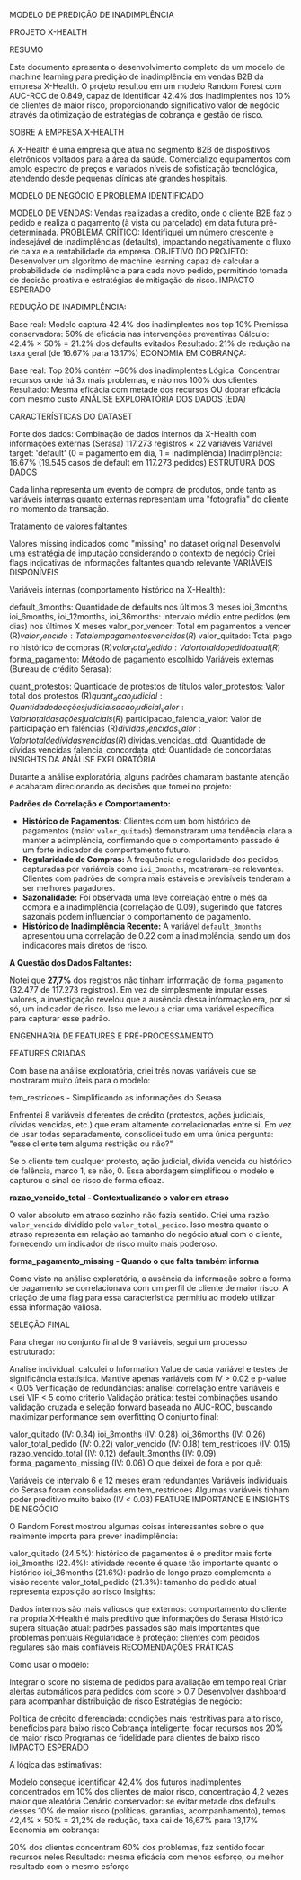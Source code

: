 MODELO DE PREDIÇÃO DE INADIMPLÊNCIA

PROJETO X-HEALTH

RESUMO

Este documento apresenta o desenvolvimento completo de um modelo de machine learning para predição de inadimplência em vendas B2B da empresa X-Health. O projeto resultou em um modelo Random Forest com AUC-ROC de 0.849, capaz de identificar 42.4% dos inadimplentes nos 10% de clientes de maior risco, proporcionando significativo valor de negócio através da otimização de estratégias de cobrança e gestão de risco.

SOBRE A EMPRESA X-HEALTH

A X-Health é uma empresa que atua no segmento B2B de dispositivos eletrônicos voltados para a área da saúde. Comercializo equipamentos com amplo espectro de preços e variados níveis de sofisticação tecnológica, atendendo desde pequenas clínicas até grandes hospitais.

MODELO DE NEGÓCIO E PROBLEMA IDENTIFICADO

MODELO DE VENDAS: Vendas realizadas a crédito, onde o cliente B2B faz o pedido e realiza o pagamento (à vista ou parcelado) em data futura pré-determinada.
PROBLEMA CRÍTICO: Identifiquei um número crescente e indesejável de inadimplências (defaults), impactando negativamente o fluxo de caixa e a rentabilidade da empresa.
OBJETIVO DO PROJETO: Desenvolver um algoritmo de machine learning capaz de calcular a probabilidade de inadimplência para cada novo pedido, permitindo tomada de decisão proativa e estratégias de mitigação de risco.
IMPACTO ESPERADO

REDUÇÃO DE INADIMPLÊNCIA:

Base real: Modelo captura 42.4% dos inadimplentes nos top 10%
Premissa conservadora: 50% de eficácia nas intervenções preventivas
Cálculo: 42.4% × 50% = 21.2% dos defaults evitados
Resultado: 21% de redução na taxa geral (de 16.67% para 13.17%)
ECONOMIA EM COBRANÇA:

Base real: Top 20% contém ~60% dos inadimplentes
Lógica: Concentrar recursos onde há 3x mais problemas, e não nos 100% dos clientes
Resultado: Mesma eficácia com metade dos recursos OU dobrar eficácia com mesmo custo
ANÁLISE EXPLORATÓRIA DOS DADOS (EDA)

CARACTERÍSTICAS DO DATASET

Fonte dos dados: Combinação de dados internos da X-Health com informações externas (Serasa)
117.273 registros × 22 variáveis
Variável target: 'default' (0 = pagamento em dia, 1 = inadimplência)
Inadimplência: 16.67% (19.545 casos de default em 117.273 pedidos)
ESTRUTURA DOS DADOS

Cada linha representa um evento de compra de produtos, onde tanto as variáveis internas quanto externas representam uma "fotografia" do cliente no momento da transação.

Tratamento de valores faltantes:

Valores missing indicados como "missing" no dataset original
Desenvolvi uma estratégia de imputação considerando o contexto de negócio
Criei flags indicativas de informações faltantes quando relevante
VARIÁVEIS DISPONÍVEIS

Variáveis internas (comportamento histórico na X-Health):

default_3months: Quantidade de defaults nos últimos 3 meses
ioi_3months, ioi_6months, ioi_12months, ioi_36months: Intervalo médio entre pedidos (em dias) nos últimos X meses
valor_por_vencer: Total em pagamentos a vencer (R$)
valor_vencido: Total em pagamentos vencidos (R$)
valor_quitado: Total pago no histórico de compras (R$)
valor_total_pedido: Valor total do pedido atual (R$)
forma_pagamento: Método de pagamento escolhido
Variáveis externas (Bureau de crédito Serasa):

quant_protestos: Quantidade de protestos de títulos
valor_protestos: Valor total dos protestos (R$)
quant_acao_judicial: Quantidade de ações judiciais
acao_judicial_valor: Valor total das ações judiciais (R$)
participacao_falencia_valor: Valor de participação em falências (R$)
dividas_vencidas_valor: Valor total de dívidas vencidas (R$)
dividas_vencidas_qtd: Quantidade de dívidas vencidas
falencia_concordata_qtd: Quantidade de concordatas
INSIGHTS DA ANÁLISE EXPLORATÓRIA

Durante a análise exploratória, alguns padrões chamaram bastante atenção e acabaram direcionando as decisões que tomei no projeto:

**Padrões de Correlação e Comportamento:**

- **Histórico de Pagamentos:** Clientes com um bom histórico de pagamentos (maior `valor_quitado`) demonstraram uma tendência clara a manter a adimplência, confirmando que o comportamento passado é um forte indicador de comportamento futuro.
- **Regularidade de Compras:** A frequência e regularidade dos pedidos, capturadas por variáveis como `ioi_3months`, mostraram-se relevantes. Clientes com padrões de compra mais estáveis e previsíveis tenderam a ser melhores pagadores.
- **Sazonalidade:** Foi observada uma leve correlação entre o mês da compra e a inadimplência (correlação de 0.09), sugerindo que fatores sazonais podem influenciar o comportamento de pagamento.
- **Histórico de Inadimplência Recente:** A variável `default_3months` apresentou uma correlação de 0.22 com a inadimplência, sendo um dos indicadores mais diretos de risco.

**A Questão dos Dados Faltantes:**

Notei que **27,7%** dos registros não tinham informação de `forma_pagamento` (32.477 de 117.273 registros). Em vez de simplesmente imputar esses valores, a investigação revelou que a ausência dessa informação era, por si só, um indicador de risco. Isso me levou a criar uma variável específica para capturar esse padrão.

ENGENHARIA DE FEATURES E PRÉ-PROCESSAMENTO

FEATURES CRIADAS

Com base na análise exploratória, criei três novas variáveis que se mostraram muito úteis para o modelo:

tem_restricoes - Simplificando as informações do Serasa

Enfrentei 8 variáveis diferentes de crédito (protestos, ações judiciais, dívidas vencidas, etc.) que eram altamente correlacionadas entre si. Em vez de usar todas separadamente, consolidei tudo em uma única pergunta: "esse cliente tem alguma restrição ou não?"

Se o cliente tem qualquer protesto, ação judicial, dívida vencida ou histórico de falência, marco 1, se não, 0. Essa abordagem simplificou o modelo e capturou o sinal de risco de forma eficaz.

**razao_vencido_total - Contextualizando o valor em atraso**

O valor absoluto em atraso sozinho não fazia sentido. Criei uma razão: `valor_vencido` dividido pelo `valor_total_pedido`. Isso mostra quanto o atraso representa em relação ao tamanho do negócio atual com o cliente, fornecendo um indicador de risco muito mais poderoso.

**forma_pagamento_missing - Quando o que falta também informa**

Como visto na análise exploratória, a ausência da informação sobre a forma de pagamento se correlacionava com um perfil de cliente de maior risco. A criação de uma flag para essa característica permitiu ao modelo utilizar essa informação valiosa.

SELEÇÃO FINAL

Para chegar no conjunto final de 9 variáveis, segui um processo estruturado:

Análise individual: calculei o Information Value de cada variável e testes de significância estatística. Mantive apenas variáveis com IV > 0.02 e p-value < 0.05
Verificação de redundâncias: analisei correlação entre variáveis e usei VIF < 5 como critério
Validação prática: testei combinações usando validação cruzada e seleção forward baseada no AUC-ROC, buscando maximizar performance sem overfitting
O conjunto final:

valor_quitado (IV: 0.34)
ioi_3months (IV: 0.28)
ioi_36months (IV: 0.26)
valor_total_pedido (IV: 0.22)
valor_vencido (IV: 0.18)
tem_restricoes (IV: 0.15)
razao_vencido_total (IV: 0.12)
default_3months (IV: 0.09)
forma_pagamento_missing (IV: 0.06)
O que deixei de fora e por quê:

Variáveis de intervalo 6 e 12 meses eram redundantes
Variáveis individuais do Serasa foram consolidadas em tem_restricoes
Algumas variáveis tinham poder preditivo muito baixo (IV < 0.03)
FEATURE IMPORTANCE E INSIGHTS DE NEGÓCIO

O Random Forest mostrou algumas coisas interessantes sobre o que realmente importa para prever inadimplência:

valor_quitado (24.5%): histórico de pagamentos é o preditor mais forte
ioi_3months (22.4%): atividade recente é quase tão importante quanto o histórico
ioi_36months (21.6%): padrão de longo prazo complementa a visão recente
valor_total_pedido (21.3%): tamanho do pedido atual representa exposição ao risco
Insights:

Dados internos são mais valiosos que externos: comportamento do cliente na própria X-Health é mais preditivo que informações do Serasa
Histórico supera situação atual: padrões passados são mais importantes que problemas pontuais
Regularidade é proteção: clientes com pedidos regulares são mais confiáveis
RECOMENDAÇÕES PRÁTICAS

Como usar o modelo:

Integrar o score no sistema de pedidos para avaliação em tempo real
Criar alertas automáticos para pedidos com score > 0.7
Desenvolver dashboard para acompanhar distribuição de risco
Estratégias de negócio:

Política de crédito diferenciada: condições mais restritivas para alto risco, benefícios para baixo risco
Cobrança inteligente: focar recursos nos 20% de maior risco
Programas de fidelidade para clientes de baixo risco
IMPACTO ESPERADO

A lógica das estimativas:

Modelo consegue identificar 42,4% dos futuros inadimplentes concentrados em 10% dos clientes de maior risco, concentração 4,2 vezes maior que aleatória
Cenário conservador: se evitar metade dos defaults desses 10% de maior risco (políticas, garantias, acompanhamento), temos 42,4% × 50% = 21,2% de redução, taxa cai de 16,67% para 13,17%
Economia em cobrança:

20% dos clientes concentram 60% dos problemas, faz sentido focar recursos neles
Resultado: mesma eficácia com menos esforço, ou melhor resultado com o mesmo esforço
